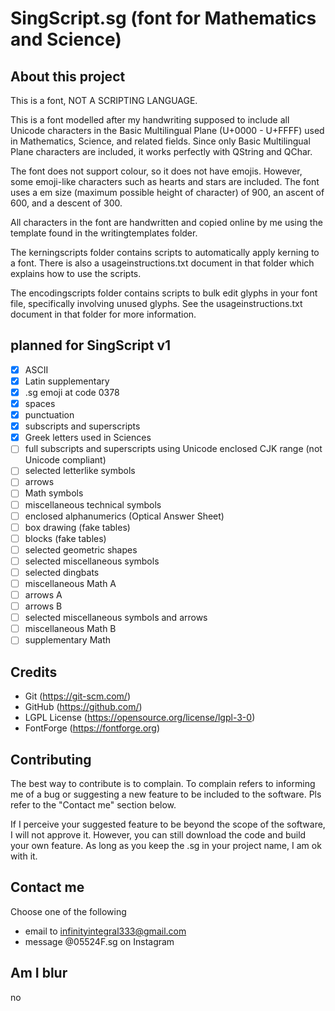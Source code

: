 # SingScript.sg (font for Mathematics and Science)

## About this project

This is a font, NOT A SCRIPTING LANGUAGE.

This is a font modelled after my handwriting supposed to include all Unicode characters in the Basic Multilingual Plane (U+0000 - U+FFFF) used in Mathematics, Science, and related fields. Since only Basic Multilingual Plane characters are included, it works perfectly with QString and QChar.

The font does not support colour, so it does not have emojis. However, some emoji-like characters such as hearts and stars are included. The font uses a em size (maximum possible height of character) of 900, an ascent of 600, and a descent of 300.

All characters in the font are handwritten and copied online by me using the template found in the writingtemplates folder.

The kerningscripts folder contains scripts to automatically apply kerning to a font. There is also a usageinstructions.txt document in that folder which explains how to use the scripts.

The encodingscripts folder contains scripts to bulk edit glyphs in your font file, specifically involving unused glyphs. See the usageinstructions.txt document in that folder for more information.

## planned for SingScript v1
- [x] ASCII
- [x] Latin supplementary
- [x] .sg emoji at code 0378
- [x] spaces
- [x] punctuation
- [x] subscripts and superscripts
- [x] Greek letters used in Sciences
- [ ] full subscripts and superscripts using Unicode enclosed CJK range (not Unicode compliant)
- [ ] selected letterlike symbols
- [ ] arrows
- [ ] Math symbols
- [ ] miscellaneous technical symbols
- [ ] enclosed alphanumerics (Optical Answer Sheet)
- [ ] box drawing (fake tables)
- [ ] blocks (fake tables)
- [ ] selected geometric shapes
- [ ] selected miscellaneous symbols
- [ ] selected dingbats
- [ ] miscellaneous Math A
- [ ] arrows A
- [ ] arrows B
- [ ] selected miscellaneous symbols and arrows
- [ ] miscellaneous Math B
- [ ] supplementary Math

## Credits
- Git (https://git-scm.com/)
- GitHub (https://github.com/)
- LGPL License (https://opensource.org/license/lgpl-3-0)
- FontForge (https://fontforge.org)

## Contributing
The best way to contribute is to complain. To complain refers to informing me of a bug or suggesting a new feature to be included to the software. Pls refer to the "Contact me" section below.

If I perceive your suggested feature to be beyond the scope of the software, I will not approve it. However, you can still download the code and build your own feature. As long as you keep the .sg in your project name, I am ok with it.

## Contact me
Choose one of the following
- email to infinityintegral333@gmail.com
- message @05524F.sg on Instagram

## Am I blur
no
